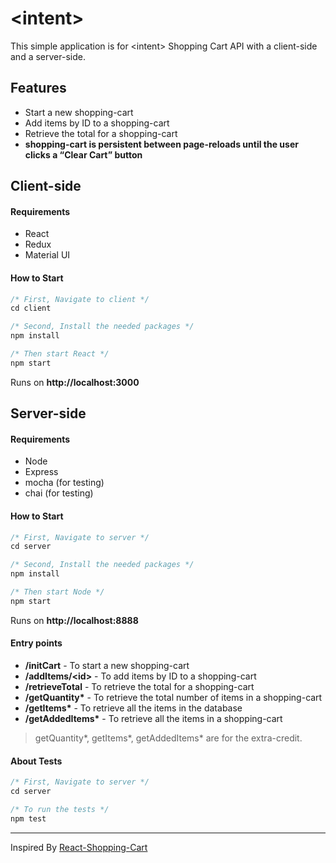 # \<intent\>

This simple application is for \<intent\> Shopping Cart API with a client-side and a server-side.

## Features

* Start a new shopping-cart
* Add items by ID to a shopping-cart
* Retrieve the total for a shopping-cart
* **shopping-cart is persistent between page-reloads until the user clicks a “Clear Cart” button**

## Client-side

#### Requirements

* React
* Redux
* Material UI


#### How to Start

```javascript
/* First, Navigate to client */
cd client

/* Second, Install the needed packages */
npm install

/* Then start React */
npm start
```

Runs on **http://localhost:3000**

## Server-side

#### Requirements

* Node
* Express
* mocha (for testing)
* chai (for testing)


#### How to Start

```javascript
/* First, Navigate to server */
cd server

/* Second, Install the needed packages */
npm install

/* Then start Node */
npm start
```

Runs on **http://localhost:8888**

#### Entry points

* **/initCart** - To start a new shopping-cart
* **/addItems/\<id\>** - To add items by ID to a shopping-cart
* **/retrieveTotal** - To retrieve the total for a shopping-cart
* **/getQuantity\*** - To retrieve the total number of items in a shopping-cart
* **/getItems\*** - To retrieve all the items in the database
* **/getAddedItems\*** - To retrieve all the items in a shopping-cart

> getQuantity\*, getItems\*, getAddedItems\* are for the extra-credit.

#### About Tests

```javascript
/* First, Navigate to server */
cd server

/* To run the tests */
npm test
```

---
Inspired By [React-Shopping-Cart](https://github.com/AyaBellazreg/React-Shopping-Cart/tree/master/Shopping-Cart)